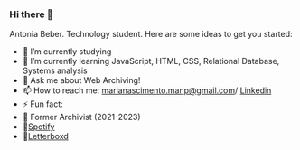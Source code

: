 ### Hi there 👋

Antonia Beber.
Technology student.
Here are some ideas to get you started:


- 🔭 I’m currently studying
- 🌱 I’m currently learning JavaScript, HTML, CSS, Relational Database, Systems analysis
- 💬 Ask me about Web Archiving!
- 📫 How to reach me: marianascimento.manp@gmail.com/ [Linkedin](www.linkedin.com/in/maria-antônia-nascimento-pinto-80a84b204)
- ⚡ Fun fact:
- 📜 Former Archivist (2021-2023)
- 🎵[Spotify](https://open.spotify.com/user/21eeqghu4mqv4e2y3c4anglga?si=feea576541ca4832)
- 🎥[Letterboxd](https://boxd.it/1mE2b)



